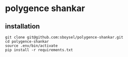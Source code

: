 # polygence shankar

## installation

```
git clone git@github.com:sboysel/polygence-shankar.git
cd polygence-shankar
source .env/bin/activate
pip install -r requirements.txt
```

